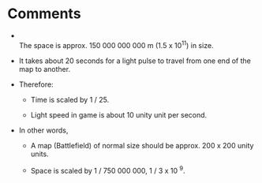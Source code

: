 # Comments

- <br>The space is approx. 150 000 000 000 m (1.5 x 10<sup>11</sup>) in size.  

- It takes about 20 seconds for a light pulse to travel from one end of the map to another. 

- Therefore: 

    - Time is scaled by 1 / 25. 

    - Light speed in game is about 10 unity unit per second. 

- In other words, 

    - A map (Battlefield) of normal size should be approx. 200 x 200 unity units.

    - Space is scaled by 1 / 750 000 000, 1 / 3 x 10 <sup>9</sup>. 